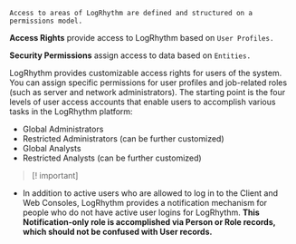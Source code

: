 
```
Access to areas of LogRhythm are defined and structured on a permissions model.
```


**Access Rights** provide access to LogRhythm based on `User Profiles.`

**Security Permissions** assign access to data based on `Entities.`


LogRhythm provides customizable access rights for users of the system. You can assign specific permissions for user profiles and job-related roles (such as server and network administrators). The starting point is the four levels of user access accounts that enable users to accomplish various tasks in the LogRhythm platform:

- Global Administrators 
- Restricted Administrators (can be further customized)
- Global Analysts 
- Restricted Analysts (can be further customized)


>[! important]
* In addition to active users who are allowed to log in to the Client and Web Consoles, LogRhythm provides a notification mechanism for people who do not have active user logins for LogRhythm. **This Notification-only role is accomplished via Person or Role records, which should not be confused with User records.**

